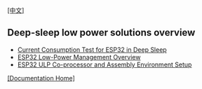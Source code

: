 [[中文]](readme_cn.md) 

## Deep-sleep low power solutions overview

* [Current Consumption Test for ESP32 in Deep Sleep](deep-sleep_current_test_en.md)
* [ESP32 Low-Power Management Overview](esp32_lowpower_solution_en.md)
* [ESP32 ULP Co-processor and Assembly Environment Setup](esp32_ulp_co-processor_and_assembly_environment_setup_en.md)

[[Documentation Home]](../readme_en.md)
